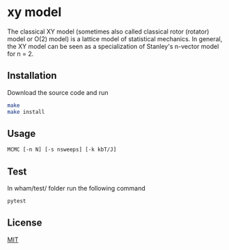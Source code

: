 # xy model
The classical XY model (sometimes also called classical rotor (rotator) model or O(2) model) is a lattice model of statistical mechanics. In general, the XY model can be seen as a specialization of Stanley's n-vector model for n = 2.

## Installation

Download the source code and run 

```bash
make 
make install
```

## Usage

```bash
MCMC [-n N] [-s nsweeps] [-k kbT/J]
```

## Test

In wham/test/ folder run the following command 

```bash
pytest 
```

## License
[MIT](https://choosealicense.com/licenses/mit/)
